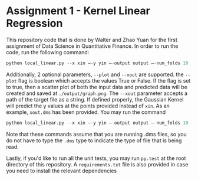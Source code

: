 # Assignment 1 - Kernel Linear Regression

This repository code that is done by Walter and Zhao Yuan for the first assignment of Data Science in Quantitative Finance. In order to run the code, run the following command:

```python
python local_linear.py --x xin –-y yin –-output output –-num_folds 10
```

Additionally, 2 optional parameters, `--plot` and `--xout` are supported. the `--plot` flag is boolean which accepts the values True or False. If the flag is set to true, then a scatter plot of both the input data and predicted data will be created and saved at `./output/graph.png`. The `--xout` parameter accepts a path of the target file as a string. If defined properly, the Gaussian Kernel will predict the y values at the points provided instead of `xin`. As an example, `xout.dms` has been provided. You may run the command

```python
python local_linear.py --x xin –-y yin –-output output –-num_folds 10 --plot True --xout ./data/xout
```

Note that these commands assume that you are running .dms files, so you do not have to type the `.dms` type to indicate the type of file that is being read.

Lastly, if you'd like to run all the unit tests, you may run `py.test` at the root directory of this repository. A `requirements.txt` file is also provided in case you need to install the relevant dependencies
